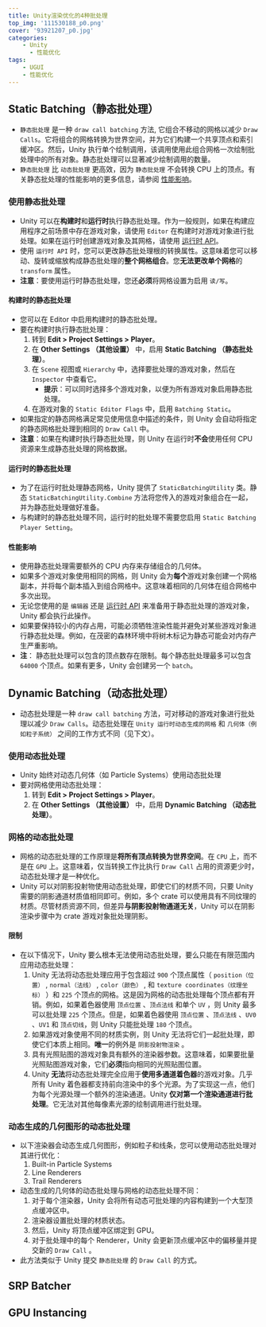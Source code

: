 ```yaml
---
title: Unity渲染优化的4种批处理
top_img: '111530188_p0.png'
cover: '93921207_p0.jpg'
categories: 
    - Unity
      - 性能优化
tags: 
    - UGUI
    - 性能优化
---
```


## Static Batching（静态批处理）

* `静态批处理` 是一种 `draw call batching` 方法, 它组合不移动的网格以减少 `Draw Calls`。它将组合的网格转换为世界空间，并为它们构建一个共享顶点和索引缓冲区。然后，Unity 执行单个绘制调用，该调用使用此组合网格一次绘制批处理中的所有对象。静态批处理可以显著减少绘制调用的数量。
* `静态批处理` 比 `动态批处理` 更高效，因为 `静态批处理` 不会转换 CPU 上的顶点。有关静态批处理的性能影响的更多信息，请参阅 [性能影响](#jump2)。

### 使用静态批处理

* Unity 可以在**构建时**和**运行时**执行静态批处理。作为一般规则，如果在构建应用程序之前场景中存在游戏对象，请使用 `Editor` 在构建时对游戏对象进行批处理。如果在运行时创建游戏对象及其网格，请使用 [运行时 API](#jump1)。
* 使用 `运行时 API` 时，您可以更改静态批处理根的转换属性。这意味着您可以移动、旋转或缩放构成静态批处理的**整个网格组合**。您**无法更改单个网格**的 `transform` 属性。
* **注意**：要使用运行时静态批处理，您还**必须**将网格设置为启用 `读/写`。

#### 构建时的静态批处理

* 您可以在 Editor 中启用构建时的静态批处理。
* 要在构建时执行静态批处理：
  1. 转到 **Edit > Project Settings > Player**。
  2. 在 **Other Settings （其他设置）** 中，启用 **Static Batching （静态批处理）**。
  3. 在 `Scene` 视图或 `Hierarchy` 中，选择要批处理的游戏对象，然后在 `Inspector` 中查看它。
       * **提示**：可以同时选择多个游戏对象，以便为所有游戏对象启用静态批处理。
  4. 在游戏对象的 `Static Editor Flags` 中，启用 `Batching Static`。
* 如果指定的静态网格满足常见使用信息中描述的条件，则 Unity 会自动将指定的静态网格批处理到相同的 `Draw Call` 中。
* **注意**：如果在构建时执行静态批处理，则 Unity 在运行时**不会**使用任何 CPU 资源来生成静态批处理的网格数据。

#### <span id="jump1">运行时的静态批处理</span>

* 为了在运行时批处理静态网格，Unity 提供了 `StaticBatchingUtility` 类。静态 `StaticBatchingUtility.Combine` 方法将您传入的游戏对象组合在一起，并为静态批处理做好准备。
* 与构建时的静态批处理不同，运行时的批处理不需要您启用 `Static Batching Player Setting`。

#### <span id="jump2">性能影响</span>

* 使用静态批处理需要额外的 CPU 内存来存储组合的几何体。
* 如果多个游戏对象使用相同的网格，则 Unity 会为**每个**游戏对象创建一个网格副本，并将每个副本插入到组合网格中。这意味着相同的几何体在组合网格中多次出现。
* 无论您使用的是 `编辑器` 还是 [运行时 API](#jump1) 来准备用于静态批处理的游戏对象，Unity 都会执行此操作。
* 如果要保持较小的内存占用，可能必须牺牲渲染性能并避免对某些游戏对象进行静态批处理。例如，在茂密的森林环境中将树木标记为静态可能会对内存产生严重影响。
* **注**： 静态批处理可以包含的顶点数存在限制。每个静态批处理最多可以包含 `64000` 个顶点。如果有更多，Unity 会创建另一个 `batch`。

## Dynamic Batching（动态批处理）

* 动态批处理是一种 `draw call batching` 方法，可对移动的游戏对象进行批处理以减少 `Draw Calls`。动态批处理在 `Unity 运行时动态生成的网格` 和 `几何体（例如粒子系统）` 之间的工作方式不同（见下文）。

### 使用动态批处理

* Unity 始终对动态几何体（如 Particle Systems）使用动态批处理
* 要对网格使用动态批处理：
  1. 转到 **Edit > Project Settings > Player**。
  2. 在 **Other Settings （其他设置）** 中，启用 **Dynamic Batching （动态批处理）**。

### 网格的动态批处理

* 网格的动态批处理的工作原理是**将所有顶点转换为世界空间**。在 `CPU` 上，而不是在 `GPU` 上。这意味着，仅当转换工作比执行 `Draw Call` 占用的资源更少时，动态批处理才是一种优化。
* Unity 可以对阴影投射物使用动态批处理，即使它们的材质不同，只要 Unity 需要的阴影通道材质值相同即可。例如，多个 crate 可以使用具有不同纹理的材质。尽管材质资源不同，但差异**与阴影投射物通道无关**，Unity 可以在阴影渲染步骤中为 crate 游戏对象批处理阴影。

#### 限制

* 在以下情况下，Unity 要么根本无法使用动态批处理，要么只能在有限范围内应用动态批处理：
  1. Unity 无法将动态批处理应用于包含超过 `900` 个顶点属性（ `position（位置）` , `normal（法线）` , `color（颜色）` , 和 `texture coordinates（纹理坐标）` ）和 `225` 个顶点的网格。这是因为网格的动态批处理每个顶点都有开销。例如，如果着色器使用 `顶点位置` 、`顶点法线` 和单个 `UV` ，则 Unity 最多可以批处理 `225` 个顶点。但是，如果着色器使用 `顶点位置` 、`顶点法线` 、`UV0` 、`UV1` 和 `顶点切线`，则 Unity 只能批处理 `180` 个顶点。
  2. 如果游戏对象使用不同的材质实例，则 Unity 无法将它们一起批处理，即使它们本质上相同。**唯一**的例外是 `阴影投射物渲染` 。
  3. 具有光照贴图的游戏对象具有额外的渲染器参数。这意味着，如果要批量光照贴图游戏对象，它们**必须**指向相同的光照贴图位置。
  4. Unity **无法**将动态批处理完全应用于**使用多通道着色器**的游戏对象。几乎所有 Unity 着色器都支持前向渲染中的多个光源。为了实现这一点，他们为每个光源处理一个额外的渲染通道。Unity **仅对第一个渲染通道进行批处理**。它无法对其他每像素光源的绘制调用进行批处理。

### 动态生成的几何图形的动态批处理

* 以下渲染器会动态生成几何图形，例如粒子和线条，您可以使用动态批处理对其进行优化：
  1. Built-in Particle Systems
  2. Line Renderers
  3. Trail Renderers
* 动态生成的几何体的动态批处理与网格的动态批处理不同：
  1. 对于每个渲染器，Unity 会将所有动态可批处理的内容构建到一个大型顶点缓冲区中。
  2. 渲染器设置批处理的材质状态。
  3. 然后，Unity 将顶点缓冲区绑定到 GPU。
  4. 对于批处理中的每个 Renderer，Unity 会更新顶点缓冲区中的偏移量并提交新的 `Draw Call` 。
* 此方法类似于 Unity 提交 `静态批处理` 的 `Draw Call` 的方式。

## SRP Batcher

## GPU Instancing
